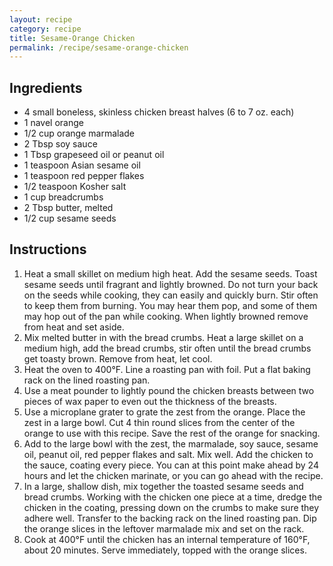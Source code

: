 ```yaml
---
layout: recipe
category: recipe
title: Sesame-Orange Chicken
permalink: /recipe/sesame-orange-chicken
---
```


## Ingredients ##


- 4 small boneless, skinless chicken breast halves (6 to 7 oz. each)
- 1 navel orange
- 1/2 cup orange marmalade
- 2 Tbsp soy sauce
- 1 Tbsp grapeseed oil or peanut oil
- 1 teaspoon Asian sesame oil
- 1 teaspoon red pepper flakes
- 1/2 teaspoon Kosher salt
- 1 cup breadcrumbs
- 2 Tbsp butter, melted
- 1/2 cup sesame seeds


## Instructions ##

1. Heat a small skillet on medium high heat. Add the sesame seeds. Toast sesame seeds until fragrant and lightly browned. Do not turn your back on the seeds while cooking, they can easily and quickly burn. Stir often to keep them from burning. You may hear them pop, and some of them may hop out of the pan while cooking. When lightly browned remove from heat and set aside.
2. Mix melted butter in with the bread crumbs. Heat a large skillet on a medium high, add the bread crumbs, stir often until the bread crumbs get toasty brown. Remove from heat, let cool.
3. Heat the oven to 400°F. Line a roasting pan with foil. Put a flat baking rack on the lined roasting pan.
4. Use a meat pounder to lightly pound the chicken breasts between two pieces of wax paper to even out the thickness of the breasts.
5. Use a microplane grater to grate the zest from the orange. Place the zest in a large bowl. Cut 4 thin round slices from the center of the orange to use with this recipe. Save the rest of the orange for snacking.
6. Add to the large bowl with the zest, the marmalade, soy sauce, sesame oil, peanut oil, red pepper flakes and salt. Mix well. Add the chicken to the sauce, coating every piece. You can at this point make ahead by 24 hours and let the chicken marinate, or you can go ahead with the recipe.
7. In a large, shallow dish, mix together the toasted sesame seeds and bread crumbs. Working with the chicken one piece at a time, dredge the chicken in the coating, pressing down on the crumbs to make sure they adhere well. Transfer to the backing rack on the lined roasting pan. Dip the orange slices in the leftover marmalade mix and set on the rack.
8. Cook at 400°F until the chicken has an internal temperature of 160°F, about 20 minutes. Serve immediately, topped with the orange slices.